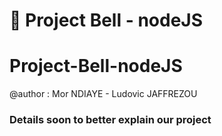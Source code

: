 # :notebook_with_decorative_cover: Project Bell - nodeJS
# Project-Bell-nodeJS

@author : Mor NDIAYE - Ludovic JAFFREZOU

### Details soon to better explain our project
